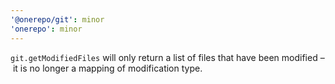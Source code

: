 ```yaml
---
'@onerepo/git': minor
'onerepo': minor
---
```


`git.getModifiedFiles` will only return a list of files that have been modified – it is no longer a mapping of modification type.
